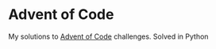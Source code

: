 # Advent of Code

My solutions to [Advent of Code](https://adventofcode.com/) challenges. Solved in Python
